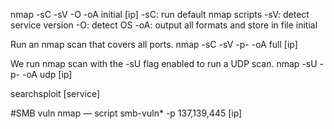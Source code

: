 nmap -sC -sV -O -oA initial [ip]
    -sC: run default nmap scripts 
    -sV: detect service version
    -O: detect OS
    -oA: output all formats and store in file initial

Run an nmap scan that covers all ports.
    nmap -sC -sV -p- -oA full [ip]

We run   nmap scan with the -sU flag enabled to run a UDP scan.
    nmap -sU -p- -oA udp [ip]


searchsploit [service]

#SMB vuln
nmap — script smb-vuln* -p 137,139,445 [ip]